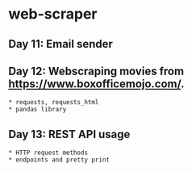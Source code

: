 # web-scraper

## Day 11: Email sender

## Day 12: Webscraping movies from https://www.boxofficemojo.com/. 

	* requests, requests_html
	* pandas library 

## Day 13: REST API usage
	
	* HTTP request methods
	* endpoints and pretty print
